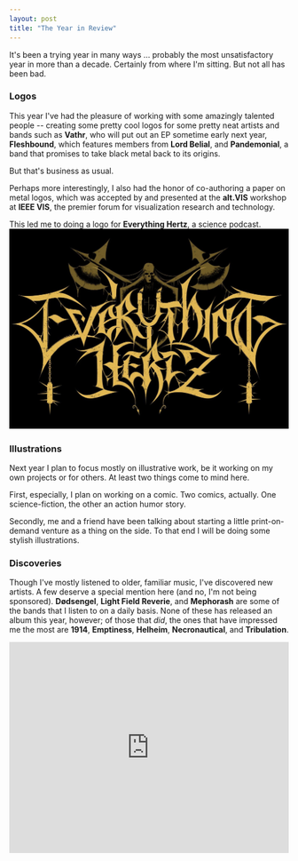 ```yaml
---
layout: post
title: "The Year in Review"
---
```


It's been a trying year in many ways ... probably the most unsatisfactory year in more than a decade. Certainly from where I'm sitting. But not all has been bad. 

### Logos
This year I've had the pleasure of working with some amazingly talented people -- creating some pretty cool logos for some pretty neat artists and bands such as **Vathr**, who will put out an EP sometime early next year, **Fleshbound**, which features members from **Lord Belial**, and **Pandemonial**, a band that promises to take black metal back to its origins. 

But that's business as usual.

Perhaps more interestingly, I also had the honor of co-authoring a paper on metal logos, which was accepted by and presented at the **alt.VIS** workshop at **IEEE VIS**, the premier forum for visualization research and technology.

This led me to doing a logo for **Everything Hertz**, a science podcast.
![Everything Hertz](..\assets\img\projects\proj-3\everything.jpg)

### Illustrations
Next year I plan to focus mostly on illustrative work, be it working on my own projects or for others. At least two things come to mind here. 

First, especially, I plan on working on a comic. Two comics, actually. One science-fiction, the other an action humor story.

Secondly, me and a friend have been talking about starting a little print-on-demand venture as a thing on the side. To that end I will be doing some stylish illustrations. 



### Discoveries
Though I've mostly listened to older, familiar music, I've discovered new artists. A few deserve a special mention here (and no, I'm not being sponsored). **Dødsengel**, **Light Field Reverie**, and **Mephorash** are some of the bands that I listen to on a daily basis. None of these has released an album this year, however; of those that *did*, the ones that have impressed me the most are **1914**, **Emptiness**, **Helheim**, **Necronautical**, and **Tribulation**.

<iframe src="https://open.spotify.com/embed/playlist/5EUZYv4Zll7D6A1fogHdpW?utm_source=generator" width="100%" height="380" frameBorder="0" allowfullscreen="" allow="autoplay; clipboard-write; encrypted-media; fullscreen; picture-in-picture"></iframe>